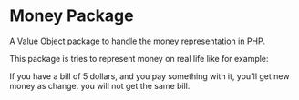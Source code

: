 # Money Package
A Value Object package to handle the money representation in PHP.

This package is tries to represent money on real life like for example:

If you have a bill of 5 dollars, and you pay something with it, you'll get new money as change.
you will not get the same bill.
